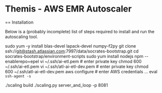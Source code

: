 # Themis - AWS EMR Autoscaler

== Installation

Below is a (probably incomplete) list of steps required to install and run the autoscaling tool.

sudo yum -y install blas-devel lapack-devel numpy-f2py
git clone ssh://git@stash.atlassian.com:7997/data/socrates-bootstrap.git
cd socrates-bootstrap/environment-scripts
sudo yum install nodejs npm --enablerepo=epel
vi ~/.ssh/ai-etl.pem 			# enter private key
chmod 600 ~/.ssh/ai-etl.pem
vi ~/.ssh/atl-ai-etl-dev.pem 	# enter private key
chmod 600 ~/.ssh/atl-ai-etl-dev.pem
aws configure 					# enter AWS credentials ...
eval `ssh-agent -s`

./scaling build
./scaling.py server_and_loop -p 8081
